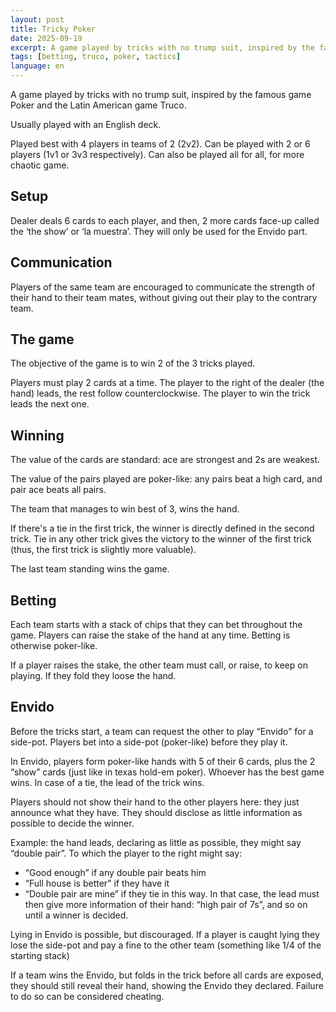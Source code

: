 ```yaml
---
layout: post
title: Tricky Poker
date: 2025-09-19
excerpt: A game played by tricks with no trump suit, inspired by the famous game Poker and the Latin American game Truco. 
tags: [betting, truco, poker, tactics]
language: en
---
```


A game played by tricks with no trump suit, inspired by the famous game Poker and the Latin American game Truco.

Usually played with an English deck.

Played best with 4 players in teams of 2 (2v2). Can be played with 2 or 6 players (1v1 or 3v3 respectively). Can also be played all for all, for more chaotic game.

## Setup

Dealer deals 6 cards to each player, and then, 2 more cards face-up called the ‘the show’ or ‘la muestra’. They will only be used for the Envido part.

## Communication

Players of the same team are encouraged to communicate the strength of their hand to their team mates, without giving out their play to the contrary team.

## The game

The objective of the game is to win 2 of the 3 tricks played.

Players must play 2 cards at a time. The player to the right of the dealer (the hand) leads, the rest follow counterclockwise. The player to win the trick leads the next one.

## Winning

The value of the cards are standard: ace are strongest and 2s are weakest.

The value of the pairs played are poker-like: any pairs beat a high card, and pair ace beats all pairs.

The team that manages to win best of 3, wins the hand.

If there's a tie in the first trick, the winner is directly defined in the second trick. Tie in any other trick gives the victory to the winner of the first trick (thus, the first trick is slightly more valuable).

The last team standing wins the game.

## Betting

Each team starts with a stack of chips that they can bet throughout the game. Players can raise the stake of the hand at any time. Betting is otherwise poker-like.

If a player raises the stake, the other team must call, or raise, to keep on playing. If they fold they loose the hand.

## Envido

Before the tricks start, a team can request the other to play “Envido” for a side-pot. Players bet into a side-pot (poker-like) before they play it.

In Envido, players form poker-like hands with 5 of their 6 cards, plus the 2 “show” cards (just like in texas hold-em poker). Whoever has the best game wins. In case of a tie, the lead of the trick wins.

Players should not show their hand to the other players here: they just announce what they have. They should disclose as little information as possible to decide the winner.

Example: the hand leads, declaring as little as possible, they might say “double pair”. To which the player to the right might say:

- “Good enough” if any double pair beats him
- “Full house is better” if they have it
- “Double pair are mine” if they tie in this way. In that case, the lead must then give more information of their hand: “high pair of 7s”, and so on until a winner is decided.

Lying in Envido is possible, but discouraged. If a player is caught lying they lose the side-pot and pay a fine to the other team (something like 1/4 of the starting stack)

If a team wins the Envido, but folds in the trick before all cards are exposed, they should still reveal their hand, showing the Envido they declared. Failure to do so can be considered cheating.
